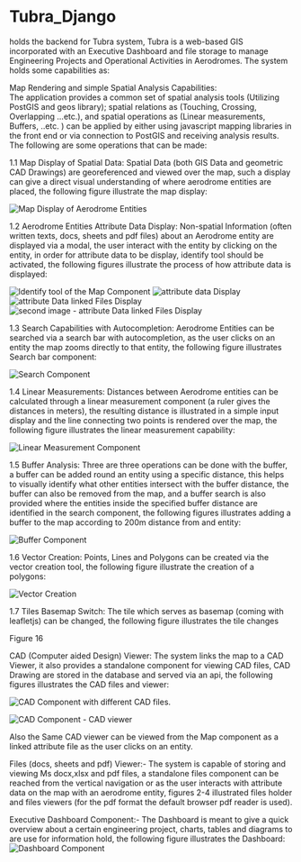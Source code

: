 # Tubra_Django

holds the backend for Tubra system, Tubra is a web-based GIS incorporated with an Executive Dashboard and file storage to manage Engineering Projects and Operational Activities in Aerodromes.
The system holds some capabilities as:

Map Rendering and simple Spatial Analysis Capabilities:  
The application provides a common set of spatial analysis tools  (Utilizing PostGIS and geos library); spatial relations as  (Touching, Crossing, Overlapping ...etc.), and spatial operations as (Linear measurements, Buffers, ..etc. ) can be applied by either using javascript mapping libraries in the front end or via connection to PostGIS and receiving analysis results. The following are some operations that can be made:

1.1 Map Display of Spatial Data:
Spatial Data (both GIS Data and geometric CAD Drawings) are georeferenced and viewed over the map, such a display can give a direct visual understanding of where aerodrome entities are placed, the following figure illustrate the map display:

![Map Display of Aerodrome Entities](./static/Readme_images/1.map_display.png)

1.2 Aerodrome Entities Attribute Data Display:
Non-spatial Information (often written texts, docs, sheets and pdf files) about an Aerodrome entity are displayed via a modal, the user interact with the entity by clicking on the entity, in order for attribute data to be display, identify tool should be activated, the following figures illustrate the process of how attribute data is displayed:

![Identify tool of the Map Component](./static/Readme_images/2.0indentify_tool.png)
![attribute data Display](./static/Readme_images/2.1indentify_modal.png)
![attribute Data linked Files Display](./static/Readme_images/2.2indentify_modal_files.png)
![second image - attribute Data linked Files Display](./static/Readme_images/2.3indentify_modal_flies_2.png)

1.3 Search Capabilities with Autocompletion:
Aerodrome Entities can be searched via a search bar with autocompletion, as the user clicks on an entity the map zooms directly to that entity, the following figure illustrates Search bar component:

![Search Component](./static/Readme_images/3.Search_bar.png)

1.4 Linear Measurements:
Distances between Aerodrome entities can be calculated through a linear measurement component (a ruler gives the distances in meters), the resulting distance is illustrated in a simple input display and the line connecting two points is rendered over the map, the following figure illustrates the linear measurement capability:

 ![Linear Measurement Component](./static/Readme_images/4.linear_measurement.png)

1.5 Buffer Analysis:
Three are three operations can be done with the buffer, a buffer can be added round an entity using a specific distance, this helps to visually identify what other entities intersect with the buffer distance, the buffer can also be removed from the map, and a buffer search is also provided where the entities inside the specified buffer distance are identified in the search component, the following figures illustrates adding a buffer to the map according to 200m distance from and entity:

![Buffer Component](./static/Readme_images/5.Buffer_addition.png)

1.6 Vector Creation:
Points, Lines and Polygons can be created via the vector creation tool, the following figure illustrate the creation of a polygons:

![Vector Creation](./static/Readme_images/6.vector_creation.png)

1.7 Tiles Basemap Switch:
The tile which serves as basemap (coming with leafletjs) can be changed, the following figure illustrates the tile changes

Figure 16

CAD (Computer aided Design) Viewer:
The system links the map to a CAD Viewer, it also provides a standalone component for viewing CAD files, CAD Drawing are stored in the database and served via an api, the following figures illustrates the CAD files and viewer:

![CAD Component with different CAD files.](./static/Readme_images/7.CAD_files.png)

![CAD Component - CAD viewer](./static/Readme_images/9.CAD_Viewer.png)

Also the Same CAD viewer can be viewed from the Map component as a linked attribute file as the user clicks on an entity.

Files (docs, sheets and pdf) Viewer:-
The system is capable of storing and viewing Ms docx,xlsx and pdf files, a standalone files component can be reached from the vertical navigation or as the user interacts with attribute data on the map with an aerodrome entity,  figures 2-4 illustrated files holder and files viewers (for the pdf format the default browser pdf reader is used).

Executive Dashboard Component:-
The Dashboard is meant to give a quick overview about a certain engineering project, charts, tables and diagrams to are use for information hold, the following figure illustrates the Dashboard:  
![Dashboard Component](./static/Readme_images/8.Dashboard.png)
